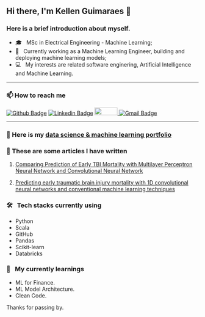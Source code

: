 
## Hi there, I'm Kellen Guimaraes 👋</h3>

### Here is a brief introduction about myself.

- 🎓 &nbsp; MSc in Electrical Engineering - Machine Learning;
- 🤔 &nbsp; Currently working as a Machine Learning Engineer, building and deploying machine learning models;
- 💻 &nbsp; My interests are related software enginering, Artificial Intelligence and Machine Learning.

---

### 📫 How to reach me 
[![Github Badge](https://img.shields.io/badge/-Github-000?style=flat-square&logo=Github&logoColor=white)](https://github.com/guimaraeskellen)
[![Linkedin Badge](https://img.shields.io/badge/-LinkedIn-blue?style=flat-square&logo=Linkedin&logoColor=white)](https://www.linkedin.com/in/kellenguimaraes)
<a href="https://www.kaggle.com/guimaraeskellen">
  <img src="https://www.dataapplab.com/wp-content/uploads/2017/06/kaggle-logo-gray-300.png" width="60px" height="20px">
</a>
[![Gmail Badge](https://img.shields.io/badge/-Gmail-c14438?style=flat-square&logo=Gmail&logoColor=white)](mailto:kellen.adriely@gmail.com)

---

### :robot: Here is my [data science & machine learning portfolio](https://sites.google.com/view/kellenguimaraes/p%C3%A1gina-inicial) 

### :pencil: These are some articles I have written

1. [Comparing Prediction of Early TBI Mortality with Multilayer Perceptron Neural Network and Convolutional Neural Network](https://pubmed.ncbi.nlm.nih.gov/36085670/)

2. [Predicting early traumatic brain injury mortality with 1D convolutional neural networks and conventional machine learning techniques](https://www.sciencedirect.com/science/article/pii/S2352914822001289)

### 🛠 &nbsp; Tech stacks currently using
 - Python
 - Scala
 - GitHub
 - Pandas
 - Scikit-learn
 - Databricks
 

### 🌱 &nbsp; My currently learnings

- ML for Finance.
- ML Model Architecture.
- Clean Code.



Thanks for passing by.



